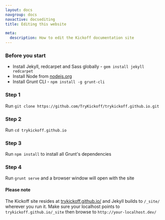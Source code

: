 ```yaml
---
layout: docs
navgroup: docs
navactive: docsediting
title: Editing this website

meta:
  description: How to edit the Kickoff documentation site
---
```


### Before you start

* Install Jekyll, redcarpet and Sass globally - `gem install jekyll redcarpet`
* Install Node from [nodejs.org](http://nodejs.org/)
* Install Grunt CLI - `npm install -g grunt-cli`

### Step 1

Run `git clone https://github.com/TryKickoff/trykickoff.github.io.git`

### Step 2

Run `cd trykickoff.github.io`

### Step 3

Run `npm install` to install all Grunt's dependencies

### Step 4

Run `grunt serve` and a browser window will open with the site

#### Please note

The Kickoff site resides at [trykickoff.github.io/](http://trykickoff.github.io/) and Jekyll builds to `/_site/` wherever you run it. Make sure your localhost points to `trykickoff.github.io/_site` then browse to `http://your-localhost.dev/`
